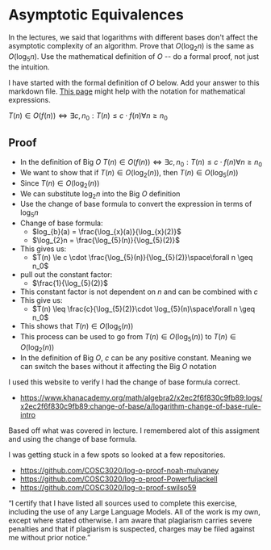 # Asymptotic Equivalences

In the lectures, we said that logarithms with different bases don't affect the
asymptotic complexity of an algorithm. Prove that $O(\log_{2} n)$ is the same as
$O(\log_{5} n)$. Use the mathematical definition of $O$ -- do a formal proof,
not just the intuition.

I have started with the formal definition of $O$ below. Add your answer to this
markdown file. [This
page](https://docs.github.com/en/get-started/writing-on-github/working-with-advanced-formatting/writing-mathematical-expressions)
might help with the notation for mathematical expressions.

$T(n) \in O(f(n)) \iff \exists c, n_0: T(n) \leq c \cdot f(n) \forall n \geq n_0$

## Proof
- In the definition of Big $O$ $T(n) \in O(f(n)) \iff \exists c, n_0: T(n) \leq c \cdot f(n) \forall n \geq n_0$
- We want to show that if $T(n) \in O(\log_{2}(n))$, then $T(n) \in O(\log_{5}(n))$
- Since $T(n) \in O(\log_{2}(n))$
- We can substitute $\log_{2}n$ into the Big $O$ definition
- Use the change of base formula to convert the expression in terms of $\log_{5}n$
- Change of base formula:
  - $log_{b}(a) = \frac{\log_{x}(a)}{\log_{x}(2)}$
  - $\log_{2}n = \frac{\log_{5}(n)}{\log_{5}(2)}$
- This gives us:
  - $T(n) \le c \cdot \frac{\log_{5}(n)}{\log_{5}(2)}\space\forall n \geq n_0$
- pull out the constant factor:
  - $\frac{1}{\log_{5}(2)}$
- This constant factor is not dependent on $n$ and can be combined with $c$
- This give us:
  - $T(n) \leq \frac{c}{\log_{5}(2)}\cdot \log_{5}(n)\space\forall n \geq n_0$
- This shows that $T(n) \in O(\log_{5}(n))$
- This process can be used to go from $T(n) \in O(\log_{5}(n))$ to $T(n) \in O(\log_{2}(n))$
- In the definition of Big $O$, $c$ can be any positive constant. Meaning we can switch the bases without it affecting the Big $O$ 
  notation

I used this website to verify I had the change of base formula correct. 
- https://www.khanacademy.org/math/algebra2/x2ec2f6f830c9fb89:logs/x2ec2f6f830c9fb89:change-of-base/a/logarithm-change-of-base-rule-intro

Based off what was covered in lecture. I remembered alot of this assigment and using the change of base formula. 

I was getting stuck in a few spots so looked at a few repositories.
- https://github.com/COSC3020/log-o-proof-noah-mulvaney
- https://github.com/COSC3020/log-o-proof-Powerfuljackell
- https://github.com/COSC3020/log-o-proof-swilso59

“I certify that I have listed all sources used to complete this exercise, including the use
of any Large Language Models. All of the work is my own, except where stated
otherwise. I am aware that plagiarism carries severe penalties and that if plagiarism is
suspected, charges may be filed against me without prior notice.”


